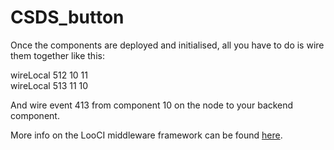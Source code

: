 CSDS_button
===========

Once the components are deployed and initialised, all you have to do is wire them together like this:    

wireLocal 512 10 11 <nodeAddress>  
wireLocal 513 11 10 <nodeAddress>    

And wire event 413 from component 10 on the node to your backend component.  

More info on the LooCI middleware framework can be found [here](https://distrinet.cs.kuleuven.be/software/looci/).
